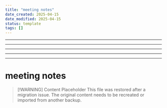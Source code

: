 ```yaml
---
title: "meeting notes"
date_created: 2025-04-15
date_modified: 2025-04-15
status: template
tags: []
---
```


---

---

---

---

---

# meeting notes

> [\!WARNING] Content Placeholder
> This file was restored after a migration issue. The original content needs to be recreated or imported from another backup.

